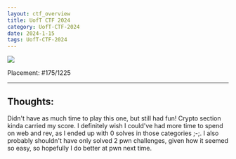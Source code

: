 ```yaml
---
layout: ctf_overview
title: UofT CTF 2024
category: UofT-CTF-2024
date: 2024-1-15
tags: UofT-CTF-2024
---
```


[<img src="https://i.imgur.com/uy5UiUd.png">](https://ctftime.org/event/2219)

Placement: #175/1225

---

## Thoughts:
Didn't have as much time to play this one, but still had fun! Crypto section kinda carried my score. I definitely wish I could've had more time to spend on web and rev, as I ended up with 0 solves in those categories ;-;. I also probably shouldn't have only solved 2 pwn challenges, given how it seemed so easy, so hopefully I do better at pwn next time.  